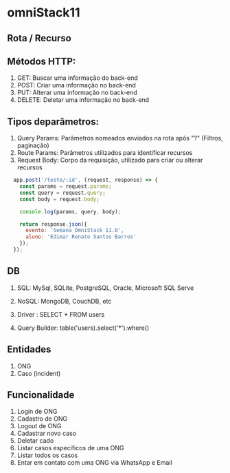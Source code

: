 # omniStack11

## Rota / Recurso

## Métodos HTTP:

1. GET: Buscar uma informação do back-end
2. POST: Criar uma informação no back-end
3. PUT: Alterar uma informação no back-end
4. DELETE: Deletar uma informação no back-end

## Tipos deparâmetros:

1. Query Params: Parâmetros nomeados enviados na rota apõs "?" (Filtros, paginação)
2. Route Params: Parâmetros utilizados para identificar recursos
3. Request Body: Corpo da requisição, utilizado para criar ou alterar recursos

```javascript 
  app.post('/teste/:id', (request, response) => {
    const params = request.params;
    const query = request.query;  
    const body = request.body;

    console.log(params, query, body);

    return response.json({ 
      evento: 'Semana OmniStack 11.0',
      aluno: 'Edimar Renato Santos Barros'
    });
  });
```

## DB

1. SQL: MySql, SQLite, PostgreSQL, Oracle, Microsoft SQL Serve
2. NoSQL: MongoDB, CouchDB, etc

1. Driver : SELECT * FROM users
2. Query Builder: table('users).select('*').where()

## Entidades

1. ONG
2. Caso (incident)

## Funcionalidade

1. Login de ONG
2. Cadastro de ONG
3. Logout de ONG
4. Cadastrar novo caso
5. Deletar cado
6. Listar casos especificos de uma ONG
7. Listar todos os casos
8. Entar em contato com uma ONG via WhatsApp e Email
